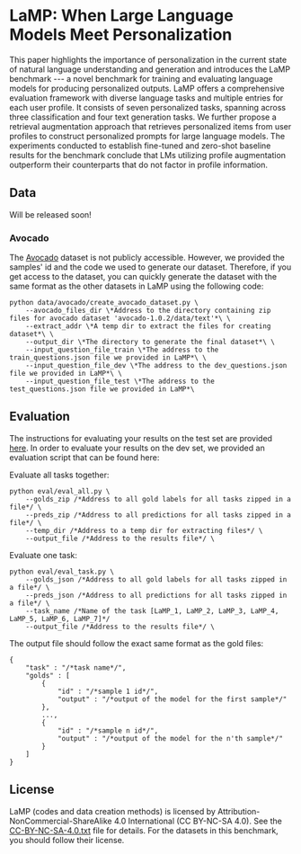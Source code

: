 # LaMP: When Large Language Models Meet Personalization

This paper highlights the importance of personalization in the current state of natural language understanding and generation and introduces the LaMP benchmark --- a novel benchmark for training and evaluating language models for producing personalized outputs. LaMP offers a comprehensive evaluation framework with diverse language tasks and multiple entries for each user profile. It consists of seven personalized tasks, spanning across three classification and four text generation tasks. We further propose a retrieval augmentation approach that retrieves personalized items from user profiles to construct personalized prompts for large language models. The experiments conducted to establish fine-tuned and zero-shot baseline results for the benchmark conclude that LMs utilizing profile augmentation outperform their counterparts that do not factor in profile information.

## Data

Will be released soon!

### Avocado

The [Avocado](https://catalog.ldc.upenn.edu/LDC2015T03) dataset is not publicly accessible. However, we provided the samples' id and the code we used to generate our dataset. Therefore, if you get access to the dataset, you can quickly generate the dataset with the same format as the other datasets in LaMP using the following code:

```
python data/avocado/create_avocado_dataset.py \
    --avocado_files_dir \*Address to the directory containing zip files for avocado dataset 'avocado-1.0.2/data/text'*\ \
    --extract_addr \*A temp dir to extract the files for creating dataset*\ \
    --output_dir \*The directory to generate the final dataset*\ \
    --input_question_file_train \*The address to the train_questions.json file we provided in LaMP*\ \
    --input_question_file_dev \*The address to the dev_questions.json file we provided in LaMP*\ \
    --input_question_file_test \*The address to the test_questions.json file we provided in LaMP*\
```

## Evaluation

The instructions for evaluating your results on the test set are provided [here](https://lamp-benchmark.github.io/leaderboard). In order to evaluate your results on the dev set, we provided an evaluation script that can be found here:


Evaluate all tasks together:

```
python eval/eval_all.py \
    --golds_zip /*Address to all gold labels for all tasks zipped in a file*/ \
    --preds_zip /*Address to all predictions for all tasks zipped in a file*/ \
    --temp_dir /*Address to a temp dir for extracting files*/ \
    --output_file /*Address to the results file*/ \
```

Evaluate one task:

```
python eval/eval_task.py \
    --golds_json /*Address to all gold labels for all tasks zipped in a file*/ \
    --preds_json /*Address to all predictions for all tasks zipped in a file*/ \
    --task_name /*Name of the task [LaMP_1, LaMP_2, LaMP_3, LaMP_4, LaMP_5, LaMP_6, LaMP_7]*/
    --output_file /*Address to the results file*/ \
```

The output file should follow the exact same format as the gold files:

```
{
    "task" : "/*task name*/",
    "golds" : [
        {
            "id" : "/*sample 1 id*/",
            "output" : "/*output of the model for the first sample*/"
        },
        ...,
        {
            "id" : "/*sample n id*/",
            "output" : "/*output of the model for the n'th sample*/"
        }
    ]
}
```

## License
LaMP (codes and data creation methods) is licensed by Attribution-NonCommercial-ShareAlike 4.0 International (CC BY-NC-SA 4.0). See the [CC-BY-NC-SA-4.0.txt](CC-BY-NC-SA-4.0.txt) file for details. For the datasets in this benchmark, you should follow their license.

